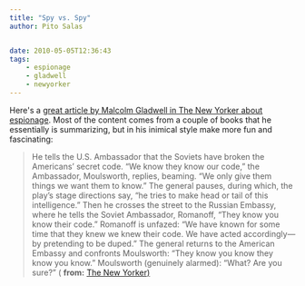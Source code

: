 ```yaml
---
title: "Spy vs. Spy"
author: Pito Salas


date: 2010-05-05T12:36:43
tags:
    - espionage
    - gladwell
    - newyorker
---
```




Here's a [great article by Malcolm Gladwell in The New Yorker about
espionage](<http://www.newyorker.com/arts/critics/atlarge/2010/05/10/100510crat_atlarge_gladwell>).
Most of the content comes from a couple of books that he essentially is
summarizing, but in his inimical style make more fun and fascinating:

> He tells the U.S. Ambassador that the Soviets have broken the Americans’
> secret code. “We know they know our code,” the Ambassador, Moulsworth,
> replies, beaming. “We only give them things we want them to know.” The
> general pauses, during which, the play’s stage directions say, “he tries to
> make head or tail of this intelligence.” Then he crosses the street to the
> Russian Embassy, where he tells the Soviet Ambassador, Romanoff, “They know
> you know their code.” Romanoff is unfazed: “We have known for some time that
> they knew we knew their code. We have acted accordingly—by pretending to be
> duped.” The general returns to the American Embassy and confronts
> Moulsworth: “They know you know they know you know.” Moulsworth (genuinely
> alarmed): “What? Are you sure?” ( **from:** [The New
> Yorker)](<http://www.newyorker.com/arts/critics/atlarge/2010/05/10/100510crat_atlarge_gladwell?currentPage=all#ixzz0n3eIfwtm>)  
>


